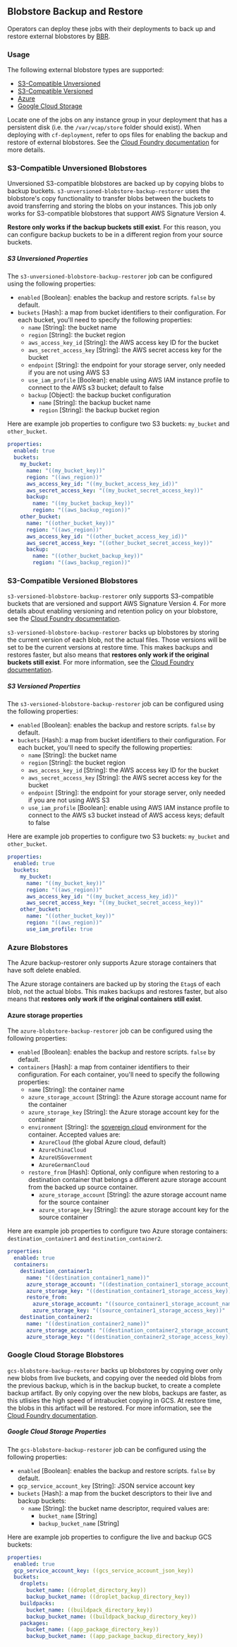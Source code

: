 ## Blobstore Backup and Restore

Operators can deploy these jobs with their deployments to back up and restore external blobstores by [BBR](https://github.com/cloudfoundry-incubator/bosh-backup-and-restore).

### Usage

The following external blobstore types are supported:
- [S3-Compatible Unversioned](#s3-compatible-unversioned-blobstores)
- [S3-Compatible Versioned](#s3-compatible-versioned-blobstores)
- [Azure](#azure-blobstores)
- [Google Cloud Storage](#google-cloud-storage-blobstores)

Locate one of the jobs on any instance group in your deployment that has a persistent disk (i.e. the `/var/vcap/store` folder should exist). When deploying with `cf-deployment`, refer to ops files for enabling the backup and restore of external blobstores. See the [Cloud Foundry documentation](https://docs.cloudfoundry.org/bbr/external-blobstores.html#enable-backup-and-restore) for more details.

### S3-Compatible Unversioned Blobstores

Unversioned S3-compatible blobstores are backed up by copying blobs to backup buckets. `s3-unversioned-blobstore-backup-restorer` uses the blobstore's copy functionality to transfer blobs between the buckets to avoid transferring and storing the blobs on your instances. This job only works for S3-compatible blobstores that support AWS Signature Version 4.

**Restore only works if the backup buckets still exist**. For this reason, you can configure backup buckets to be in a different region from your source buckets.

##### S3 Unversioned Properties

The `s3-unversioned-blobstore-backup-restorer` job can be configured using the following properties:

* `enabled` [Boolean]: enables the backup and restore scripts. `false` by default.
* `buckets` [Hash]: a map from bucket identifiers to their configuration. For each bucket, you'll need to specify the following properties:
  * `name` [String]: the bucket name
  * `region` [String]: the bucket region
  * `aws_access_key_id` [String]: the AWS access key ID for the bucket
  * `aws_secret_access_key` [String]: the AWS secret access key for the bucket
  * `endpoint` [String]: the endpoint for your storage server, only needed if you are not using AWS S3
  * `use_iam_profile` [Boolean]: enable using AWS IAM instance profile to connect to the AWS s3 bucket; default to false
  * `backup` [Object]: the backup bucket configuration
    * `name` [String]: the backup bucket name
    * `region` [String]: the backup bucket region

Here are example job properties to configure two S3 buckets: `my_bucket` and `other_bucket`.

```yaml
properties:
  enabled: true
  buckets:
    my_bucket:
      name: "((my_bucket_key))"
      region: "((aws_region))"
      aws_access_key_id: "((my_bucket_access_key_id))"
      aws_secret_access_key: "((my_bucket_secret_access_key))"
      backup:
        name: "((my_bucket_backup_key))"
        region: "((aws_backup_region))"
    other_bucket:
      name: "((other_bucket_key))"
      region: "((aws_region))"
      aws_access_key_id: "((other_bucket_access_key_id))"
      aws_secret_access_key: "((other_bucket_secret_access_key))"
      backup:
        name: "((other_bucket_backup_key))"
        region: "((aws_backup_region))"
```

### S3-Compatible Versioned Blobstores

`s3-versioned-blobstore-backup-restorer` only supports S3-compatible buckets that are versioned and support AWS Signature Version 4. For more details about enabling versioning and retention policy on your blobstore, see the [Cloud Foundry documentation](https://docs.cloudfoundry.org/bbr/external-blobstores.html#enable-s3-versioning).

`s3-versioned-blobstore-backup-restorer` backs up blobstores by storing the current version of each blob, not the actual files. Those versions will be set to be the current versions at restore time. This makes backups and restores faster, but also means that **restores only work if the original buckets still exist**. For more information, see the [Cloud Foundry documentation](https://docs.cloudfoundry.org/bbr/external-blobstores.html).

##### S3 Versioned Properties

The `s3-versioned-blobstore-backup-restorer` job can be configured using the following properties:

* `enabled` [Boolean]: enables the backup and restore scripts. `false` by default.
* `buckets` [Hash]: a map from bucket identifiers to their configuration. For each bucket, you'll need to specify the following properties:
  * `name` [String]: the bucket name
  * `region` [String]: the bucket region
  * `aws_access_key_id` [String]: the AWS access key ID for the bucket
  * `aws_secret_access_key` [String]: the AWS secret access key for the bucket
  * `endpoint` [String]: the endpoint for your storage server, only needed if you are not using AWS S3
  * `use_iam_profile` [Boolean]: enable using AWS IAM instance profile to connect to the AWS s3 bucket instead of AWS access keys; default to false

Here are example job properties to configure two S3 buckets: `my_bucket` and `other_bucket`.

```yaml
properties:
  enabled: true
  buckets:
    my_bucket:
      name: "((my_bucket_key))"
      region: "((aws_region))"
      aws_access_key_id: "((my_bucket_access_key_id))"
      aws_secret_access_key: "((my_bucket_secret_access_key))"
    other_bucket:
      name: "((other_bucket_key))"
      region: "((aws_region))"
      use_iam_profile: true
```

### Azure Blobstores

The Azure backup-restorer only supports Azure storage containers that have soft delete enabled.

The Azure storage containers are backed up by storing the `Etag`s of each blob, not the actual blobs. This makes backups and restores faster, but also means that **restores only work if the original containers still exist**.

#### Azure storage properties

The `azure-blobstore-backup-restorer` job can be configured using the following properties:

* `enabled` [Boolean]: enables the backup and restore scripts. `false` by default.
* `containers` [Hash]: a map from container identifiers to their configuration. For each container, you'll need to specify the following properties:
  * `name` [String]: the container name
  * `azure_storage_account` [String]: the Azure storage account name for the container
  * `azure_storage_key` [String]: the Azure storage account key for the container
  * `environment` [String]: the [sovereign cloud](https://www.microsoft.com/en-us/trustcenter/cloudservices/nationalcloud) environment for the container. Accepted values are:
    - `AzureCloud` (the global Azure cloud, default)
    - `AzureChinaCloud`
    - `AzureUSGovernment`
    - `AzureGermanCloud`
  * `restore_from` [Hash]: Optional, only configure when restoring to a destination container that belongs a different azure storage account from the backed up source container.
    - `azure_storage_account` [String]: the azure storage account name for the source container
    - `azure_storage_key` [String]: the azure storage account key for the source container

Here are example job properties to configure two Azure storage containers: `destination_container1` and `destination_container2`.

```yaml
properties:
  enabled: true
  containers:
    destination_container1:
      name: "((destination_container1_name))"
      azure_storage_account: "((destination_container1_storage_account_name))"
      azure_storage_key: "((destination_container1_storage_access_key))"
      restore_from:
        azure_storage_account: "((source_container1_storage_account_name))"
        azure_storage_key: "((source_container1_storage_access_key))"
    destination_container2:
      name: "((destination_container2_name))"
      azure_storage_account: "((destination_container2_storage_account_name))"
      azure_storage_key: "((destination_container2_storage_access_key))"
```

### Google Cloud Storage Blobstores

`gcs-blobstore-backup-restorer` backs up blobstores by copying over only new blobs from live buckets, and copying over the needed old blobs from the previous backup, which is in the backup bucket, to create a complete backup artifact. By only copying over the new blobs, backups are faster, as this utlisies the high speed of intrabucket copying in GCS. At restore time, the blobs in this artifact will be restored. For more information, see the [Cloud Foundry documentation](https://docs.cloudfoundry.org/bbr/external-blobstores.html#gcs).

##### Google Cloud Storage Properties

The `gcs-blobstore-backup-restorer` job can be configured using the following properties:

* `enabled` [Boolean]: enables the backup and restore scripts. `false` by default.
* `gcp_service_account_key` [String]: JSON service account key
* `buckets` [Hash]: a map from the bucket descriptors to their live and backup buckets:
  * `name` [String]: the bucket name descriptor, required values are:
    * `bucket_name` [String]
    * `backup_bucket_name` [String]

Here are example job properties to configure the live and backup GCS buckets:

```yaml
properties:
  enabled: true
  gcp_service_account_key: ((gcs_service_account_json_key))
  buckets:
    droplets:
      bucket_name: ((droplet_directory_key))
      backup_bucket_name: ((droplet_backup_directory_key))
    buildpacks:
      bucket_name: ((buildpack_directory_key))
      backup_bucket_name: ((buildpack_backup_directory_key))
    packages:
      bucket_name: ((app_package_directory_key))
      backup_bucket_name: ((app_package_backup_directory_key))
```
